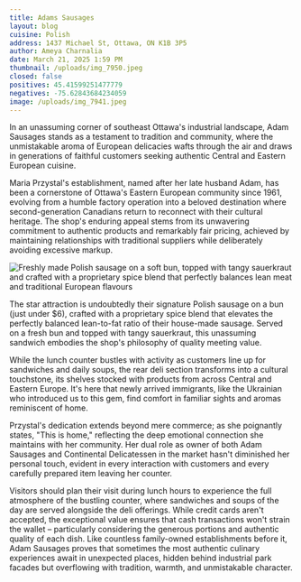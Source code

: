 ```yaml
---
title: Adams Sausages
layout: blog
cuisine: Polish
address: 1437 Michael St, Ottawa, ON K1B 3P5
author: Ameya Charnalia
date: March 21, 2025 1:59 PM
thumbnail: /uploads/img_7950.jpeg
closed: false
positives: 45.41599251477779
negatives: -75.62843684234059
image: /uploads/img_7941.jpeg
---
```

In an unassuming corner of southeast Ottawa's industrial landscape, Adam Sausages stands as a testament to tradition and community, where the unmistakable aroma of European delicacies wafts through the air and draws in generations of faithful customers seeking authentic Central and Eastern European cuisine.

Maria Przystal's establishment, named after her late husband Adam, has been a cornerstone of Ottawa's Eastern European community since 1961, evolving from a humble factory operation into a beloved destination where second-generation Canadians return to reconnect with their cultural heritage. The shop's enduring appeal stems from its unwavering commitment to authentic products and remarkably fair pricing, achieved by maintaining relationships with traditional suppliers while deliberately avoiding excessive markup.

![Freshly made Polish sausage on a soft bun, topped with tangy sauerkraut and crafted with a proprietary spice blend that perfectly balances lean meat and traditional European flavours](/uploads/img_7950.jpeg "Adams Sausages Polish sausage on a bun")

The star attraction is undoubtedly their signature Polish sausage on a bun (just under $6), crafted with a proprietary spice blend that elevates the perfectly balanced lean-to-fat ratio of their house-made sausage. Served on a fresh bun and topped with tangy sauerkraut, this unassuming sandwich embodies the shop's philosophy of quality meeting value.

While the lunch counter bustles with activity as customers line up for sandwiches and daily soups, the rear deli section transforms into a cultural touchstone, its shelves stocked with products from across Central and Eastern Europe. It's here that newly arrived immigrants, like the Ukrainian who introduced us to this gem, find comfort in familiar sights and aromas reminiscent of home.

Przystal's dedication extends beyond mere commerce; as she poignantly states, "This is home," reflecting the deep emotional connection she maintains with her community. Her dual role as owner of both Adam Sausages and Continental Delicatessen in the market hasn't diminished her personal touch, evident in every interaction with customers and every carefully prepared item leaving her counter.

Visitors should plan their visit during lunch hours to experience the full atmosphere of the bustling counter, where sandwiches and soups of the day are served alongside the deli offerings. While credit cards aren't accepted, the exceptional value ensures that cash transactions won't strain the wallet – particularly considering the generous portions and authentic quality of each dish. Like countless family-owned establishments before it, Adam Sausages proves that sometimes the most authentic culinary experiences await in unexpected places, hidden behind industrial park facades but overflowing with tradition, warmth, and unmistakable character.